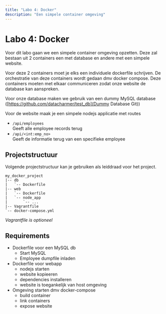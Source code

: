 ```yaml
---
title: "Labo 4: Docker"
description: "Een simpele container omgeving"
---
```

# Labo 4: Docker

Voor dit labo gaan we een simpele container omgeving opzetten. Deze zal bestaan
uit 2 containers een met database en andere met een simpele website. 


Voor deze 2 containers moet je elks een individuele dockerfile schrijven. De
orchestratie van deze containers wordt gedaan dmv docker compose. Deze
containers moeten met elkaar communiceren zodat onze website de database kan
aanspreken.

Voor onze database maken we gebruik van een dummy MySQL database
([https://github.com/datacharmer/test_db](Dummy Database Git)) 

Voor de website maak je een simpele nodejs applicatie met routes 
* `/api/employees`  
  Geeft alle employee records terug
* `/api/<int:emp_no>`  
  Geeft de informatie terug van een specifieke employee

## Projectstructuur

Volgende projectstructuur kan je gebruiken als leiddraad voor het project.

```
my_docker_project
|-- db
|   `-- Dockerfile
|-- web
|   `-- Dockerfile
|   `-- node_app
|       `-- ...
|-- Vagrantfile
`-- docker-compose.yml
```
*Vagrantfile is optioneel*

## Requirements
* Dockerfile voor een MySQL db
  * Start MySQL
  * Employee dumpfile inladen
* Dockerfile voor webapp
  * nodejs starten
  * website kopieeren 
  * dependencies installeren
  * website is toegankelijk van host omgeving
* Omgeving starten dmv docker-compose
  * build container
  * link containers
  * expose website

